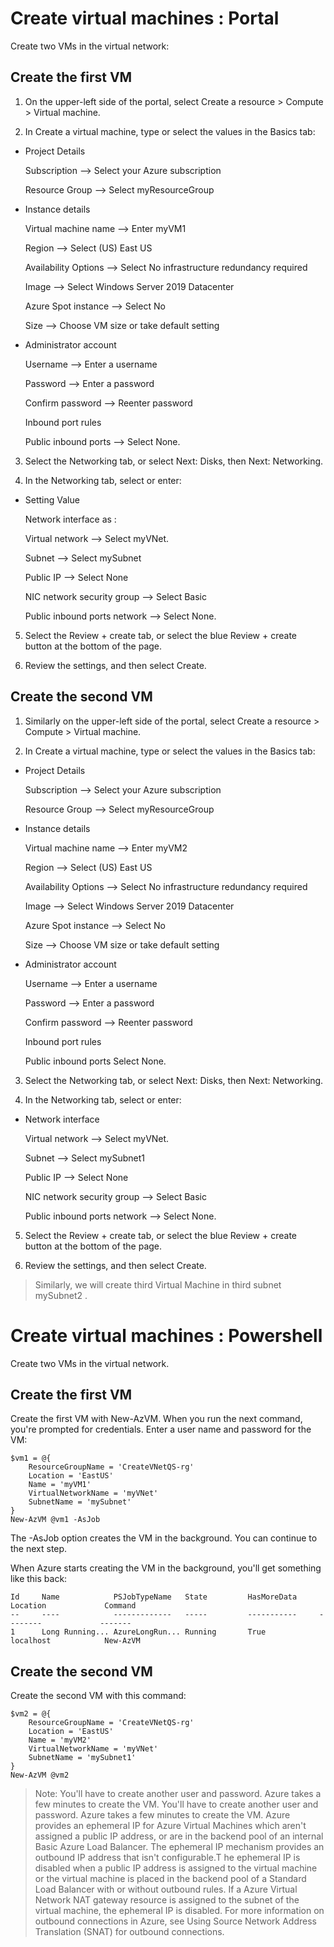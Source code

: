 #  Create virtual machines : Portal

Create two VMs in the virtual network:

## Create the first VM

1. On the upper-left side of the portal, select Create a resource > Compute > Virtual machine.

2. In Create a virtual machine, type or select the values in the Basics tab:

* Project Details	

  Subscription	--> Select your Azure subscription
  
  Resource Group -->	Select myResourceGroup
  
* Instance details	

  Virtual machine name	--> Enter myVM1
  
  Region	--> Select (US) East US
  
  Availability Options -->	Select No infrastructure redundancy required
  
  Image	--> Select Windows Server 2019 Datacenter
  
  Azure Spot instance -->	Select No
  
  Size --> Choose VM size or take default setting
  
* Administrator account	

  Username --> Enter a username
  
  Password -->	Enter a password
  
  Confirm password	--> Reenter password
  
  Inbound port rules
  
  Public inbound ports -->	Select None.
  

3. Select the Networking tab, or select Next: Disks, then Next: Networking.

4. In the Networking tab, select or enter:


* Setting	Value

  Network interface	as :
  
    Virtual network	--> Select myVNet.
    
    Subnet	--> Select mySubnet
    
    Public IP	--> Select None
    
    NIC network security group	--> Select Basic
    
    Public inbound ports network	--> Select None.
    
    
5. Select the Review + create tab, or select the blue Review + create button at the bottom of the page.

6. Review the settings, and then select Create.

## Create the second VM
1. Similarly on the upper-left side of the portal, select Create a resource > Compute > Virtual machine.

2. In Create a virtual machine, type or select the values in the Basics tab:

* Project Details	

  Subscription -->	Select your Azure subscription
  
  Resource Group	--> Select myResourceGroup
  
* Instance details	

  Virtual machine name	--> Enter myVM2
  
  Region -->	Select (US) East US
  
  Availability Options -->	Select No infrastructure redundancy required
  
  Image -->	Select Windows Server 2019 Datacenter
  
  Azure Spot instance -->	Select No
  
  Size	--> Choose VM size or take default setting
  
* Administrator account
	
  Username -->	Enter a username
  
  Password	 --> Enter a password
  
  Confirm password -->	Reenter password
  
  Inbound port rules	
  
  Public inbound ports	Select None.
  
3. Select the Networking tab, or select Next: Disks, then Next: Networking.

4. In the Networking tab, select or enter:

* Network interface	

  Virtual network	--> Select myVNet.
  
  Subnet	--> Select mySubnet1
  
  Public IP -->	Select None
  
  NIC network security group -->	Select Basic
  
  Public inbound ports network	--> Select None.
  
5. Select the Review + create tab, or select the blue Review + create button at the bottom of the page.

6. Review the settings, and then select Create.

> Similarly, we will create third Virtual Machine in third subnet mySubnet2 .

# Create virtual machines : Powershell
Create two VMs in the virtual network.

## Create the first VM

Create the first VM with New-AzVM. When you run the next command, you're prompted for credentials. Enter a user name and password for the VM:

```
$vm1 = @{
    ResourceGroupName = 'CreateVNetQS-rg'
    Location = 'EastUS'
    Name = 'myVM1'
    VirtualNetworkName = 'myVNet'
    SubnetName = 'mySubnet'
}
New-AzVM @vm1 -AsJob
```
The -AsJob option creates the VM in the background. You can continue to the next step.

When Azure starts creating the VM in the background, you'll get something like this back:

```
Id     Name            PSJobTypeName   State         HasMoreData     Location             Command
--     ----            -------------   -----         -----------     --------             -------
1      Long Running... AzureLongRun... Running       True            localhost            New-AzVM
```
## Create the second VM

Create the second VM with this command:
```
$vm2 = @{
    ResourceGroupName = 'CreateVNetQS-rg'
    Location = 'EastUS'
    Name = 'myVM2'
    VirtualNetworkName = 'myVNet'
    SubnetName = 'mySubnet1'
}
New-AzVM @vm2
```

> Note: You'll have to create another user and password. Azure takes a few minutes to create the VM. You'll have to create another user and password. Azure takes a few minutes to create the VM.
  > Azure provides an ephemeral IP for Azure Virtual Machines which aren't assigned a public IP address, or are in the backend pool of an internal Basic Azure Load Balancer. The ephemeral IP mechanism provides an outbound IP address that isn't configurable.T
  > he ephemeral IP is disabled when a public IP address is assigned to the virtual machine or the virtual machine is placed in the backend pool of a Standard Load Balancer with or without outbound rules. If a Azure Virtual Network NAT gateway resource is assigned to the subnet of the virtual machine, the ephemeral IP is disabled.
  > For more information on outbound connections in Azure, see Using Source Network Address Translation (SNAT) for outbound connections. 



